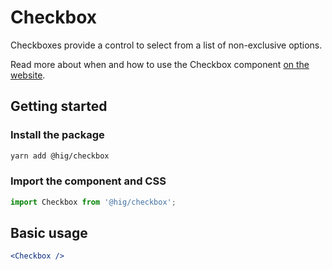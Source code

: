 # Checkbox

Checkboxes provide a control to select from a list of non-exclusive options.

Read more about when and how to use the Checkbox component [on the website](https://hig.autodesk.com/web/components/inputs-and-controls#checkboxes).

## Getting started

### Install the package

```bash
yarn add @hig/checkbox
```

### Import the component and CSS

```js
import Checkbox from '@hig/checkbox';
```

## Basic usage

```jsx
<Checkbox />
```
